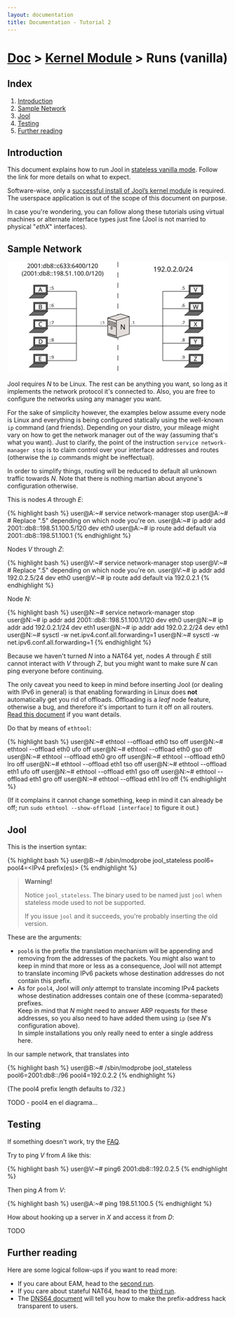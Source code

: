 ```yaml
---
layout: documentation
title: Documentation - Tutorial 2
---
```


# [Doc](doc-index.html) > [Kernel Module](doc-index.html#kernel-module) > Runs (vanilla)

## Index

1. [Introduction](#introduction)
2. [Sample Network](#sample-network)
3. [Jool](#jool)
4. [Testing](#testing)
5. [Further reading](#further-reading)

## Introduction

This document explains how to run Jool in [stateless vanilla mode](intro-nat64.html#stateless-nat64-vanilla). Follow the link for more details on what to expect.

Software-wise, only a [successful install of Jool’s kernel module](mod-install.html) is required. The userspace application is out of the scope of this document on purpose.

In case you're wondering, you can follow along these tutorials using virtual machines or alternate interface types just fine (Jool is not married to physical "_ethX_" interfaces). 

## Sample Network

![Figure 1 - Sample Network](images/intro/network-2vanilla.svg)

Jool requires _N_ to be Linux. The rest can be anything you want, so long as it implements the network protocol it's connected to. Also, you are free to configure the networks using any manager you want.

For the sake of simplicity however, the examples below assume every node is Linux and everything is being configured statically using the well-known `ip` command (and friends). Depending on your distro, your mileage might vary on how to get the network manager out of the way (assuming that's what you want). Just to clarify, the point of the instruction `service network-manager stop` is to claim control over your interface addresses and routes (otherwise the `ip` commands might be ineffectual).

In order to simplify things, routing will be reduced to default all unknown traffic towards _N_. Note that there is nothing martian about anyone's configuration otherwise.

This is nodes _A_ through _E_:

{% highlight bash %}
user@A:~# service network-manager stop
user@A:~# # Replace ".5" depending on which node you're on.
user@A:~# ip addr add 2001::db8::198.51.100.5/120 dev eth0
user@A:~# ip route add default via 2001::db8::198.51.100.1
{% endhighlight %}

Nodes _V_ through _Z_:

{% highlight bash %}
user@V:~# service network-manager stop
user@V:~# # Replace ".5" depending on which node you're on.
user@V:~# ip addr add 192.0.2.5/24 dev eth0
user@V:~# ip route add default via 192.0.2.1
{% endhighlight %}

Node _N_:

{% highlight bash %}
user@N:~# service network-manager stop
user@N:~# ip addr add 2001::db8::198.51.100.1/120 dev eth0
user@N:~# ip addr add 192.0.2.1/24 dev eth1
user@N:~# ip addr add 192.0.2.2/24 dev eth1
user@N:~# sysctl -w net.ipv4.conf.all.forwarding=1
user@N:~# sysctl -w net.ipv6.conf.all.forwarding=1
{% endhighlight %}

Because we haven't turned _N_ into a NAT64 yet, nodes _A_ through _E_ still cannot interact with _V_ through _Z_, but you might want to make sure _N_ can ping everyone before continuing.

The only caveat you need to keep in mind before inserting Jool (or dealing with IPv6 in general) is that enabling forwarding in Linux does **not** automatically get you rid of offloads. Offloading is a _leaf_ node feature, otherwise a bug, and therefore it's important to turn it off on all routers. [Read this document](misc-offloading.html) if you want details.

Do that by means of `ethtool`:

{% highlight bash %}
user@N:~# ethtool --offload eth0 tso off
user@N:~# ethtool --offload eth0 ufo off
user@N:~# ethtool --offload eth0 gso off
user@N:~# ethtool --offload eth0 gro off
user@N:~# ethtool --offload eth0 lro off
user@N:~# ethtool --offload eth1 tso off
user@N:~# ethtool --offload eth1 ufo off
user@N:~# ethtool --offload eth1 gso off
user@N:~# ethtool --offload eth1 gro off
user@N:~# ethtool --offload eth1 lro off
{% endhighlight %}

(If it complains it cannot change something, keep in mind it can already be off; run `sudo ethtool --show-offload [interface]` to figure it out.)

## Jool

This is the insertion syntax:

{% highlight bash %}
user@B:~# /sbin/modprobe jool_stateless pool6=<IPv6 prefix> pool4=<IPv4 prefix(es)>
{% endhighlight %}

> **Warning!**
> 
> Notice `jool_stateless`. The binary used to be named just `jool` when stateless mode used to not be supported.
> 
> If you issue `jool` and it succeeds, you're probably inserting the old version.

These are the arguments:

- `pool6` is the prefix the translation mechanism will be appending and removing from the addresses of the packets. You might also want to keep in mind that more or less as a consequence, Jool will not attempt to translate incoming IPv6 packets whose destination addresses do not contain this prefix.
- As for `pool4`, Jool will _only_ attempt to translate incoming IPv4 packets whose destination addresses contain one of these (comma-separated) prefixes.  
Keep in mind that _N_ might need to answer ARP requests for these addresses, so you also need to have added them using `ip` (see _N_'s configuration above).  
In simple installations you only really need to enter a single address here.

In our sample network, that translates into

{% highlight bash %}
user@B:~# /sbin/modprobe jool_stateless pool6=2001:db8::/96 pool4=192.0.2.2
{% endhighlight %}

(The pool4 prefix length defaults to /32.)

TODO - pool4 en el diagrama...

## Testing

If something doesn't work, try the [FAQ](misc-faq.html).

Try to ping _V_ from _A_ like this:

{% highlight bash %}
user@V:~# ping6 2001:db8::192.0.2.5
{% endhighlight %}

Then ping _A_ from _V_:

{% highlight bash %}
user@A:~# ping 198.51.100.5
{% endhighlight %}

How about hooking up a server in _X_ and access it from _D_:

TODO

## Further reading

Here are some logical follow-ups if you want to read more:

- If you care about EAM, head to the [second run](mod-run-eam.html).
- If you care about stateful NAT64, head to the [third run](mod-run-stateful.html).
- The [DNS64 document](op-dns64.html) will tell you how to make the prefix-address hack transparent to users.

